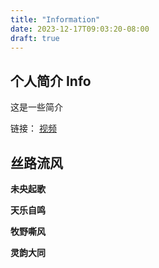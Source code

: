 ```yaml
---
title: "Information"
date: 2023-12-17T09:03:20-08:00
draft: true
---
```


## 个人简介 Info

这是一些简介

链接： [视频](https://gohugo.io)

## 丝路流风

**未央起歌**

**天乐自鸣**

**牧野嘶风**

**灵韵大同**
